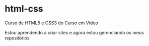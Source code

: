 # html-css
 Curso de HTML5 e CSS3 do Curso em Video

 Estou aprendendo a criar sites e agora estou gerenciando os meus repositórios
